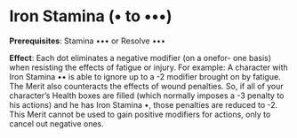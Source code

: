 # Iron Stamina (• to •••)
**Prerequisites**: Stamina ••• or Resolve •••

**Effect**: Each dot eliminates a negative modifier (on a onefor-
one basis) when resisting the effects of fatigue or injury.
For example: A character with Iron Stamina •• is able to
ignore up to a -2 modifier brought on by fatigue. The Merit
also counteracts the effects of wound penalties. So, if all
of your character’s Health boxes are filled (which normally
imposes a -3 penalty to his actions) and he has Iron Stamina
•, those penalties are reduced to -2. This Merit cannot be
used to gain positive modifiers for actions, only to cancel
out negative ones.